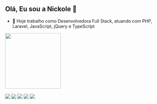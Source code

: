 ## Olá, Eu sou a Nickole 🩷


- 🔭 Hoje trabalho como Desenvolvedora Full Stack, atuando com PHP, Laravel, JavaScript, jQuery e TypeScript

<div>
<div> 
      <img height="180em" src="https://github-readme-stats.vercel.app/api/top-langs/?username=nickoleevr&layout=compact&title_color=#eba5cc"/>
  </div>
  </br>
  <div>
    <img 	src="https://img.shields.io/badge/PHP-777BB4?style=for-the-badge&logo=php&logoColor=white">
    <img 	src="https://img.shields.io/badge/Laravel-FF2D20?style=for-the-badge&logo=laravel&logoColor=white">
    <img 	src="https://img.shields.io/badge/JavaScript-F7DF1E?style=for-the-badge&logo=javascript&logoColor=black">
    <img 	src="https://img.shields.io/badge/React-20232A?style=for-the-badge&logo=react&logoColor=61DAFB">
    <img 	src="https://img.shields.io/badge/Node.js-43853D?style=for-the-badge&logo=node.js&logoColor=white">
  </div>
  </div>
  
